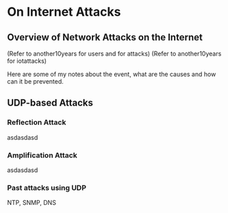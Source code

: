 # On Internet Attacks

## Overview of Network Attacks on the Internet

(Refer to another10years for users and for attacks)
(Refer to another10years for iotattacks)

Here are some of my notes about the event, what are the causes and how can it be prevented.

## UDP-based Attacks

### Reflection Attack

asdasdasd

### Amplification Attack

asdasdasd

### Past attacks using UDP

NTP, SNMP, DNS